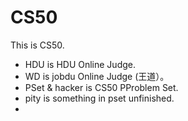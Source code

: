 CS50
====

This is CS50.

* HDU is HDU Online Judge.
* WD is jobdu Online Judge (王道）。
* PSet & hacker is CS50 PProblem Set.
* pity is something in pset unfinished.
* 
